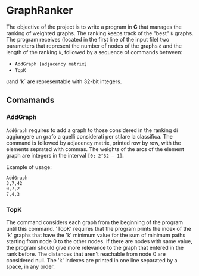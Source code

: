 # GraphRanker

The objective of the project is to write a program in **C** that manages the ranking of weighted graphs. 
The ranking keeps track of the "best" `k` graphs. The program
receives (located in the first line of the input file) two parameters that represent the number of nodes of the graphs `d` and the length of the ranking `k`,
followed by a sequence of commands between:

- `AddGraph [adjacency matrix]`
- `TopK`

`d`and 'k` are representable with 32-bit integers.

## Comamands

### AddGraph

`AddGraph`  requires to add a graph to those considered in the ranking di aggiungere un grafo a quelli considerati per stilare
la classifica. The command is followed by adjacency matrix, printed row by row, with the elements seprated with commas.
The weights of the arcs of the element graph are integers in the interval `[0; 2^32 – 1]`.

Example of usage:

```txt
AddGraph
3,7,42
0,7,2
7,4,3
```

### TopK

The command considers each graph from the beginning of the program until this command. 'TopK' requires that the program prints the index of the 'k' graphs that have the 'k' minimum value for the sum of minimum paths starting from node 0 to the other nodes. If there are nodes with same value, the program should give more relevance to the graph that entered in the rank before. The distances that aren't reachable from node 0 are considered null. The 'k' indexes are printed in one line separated by a space, in any order.
